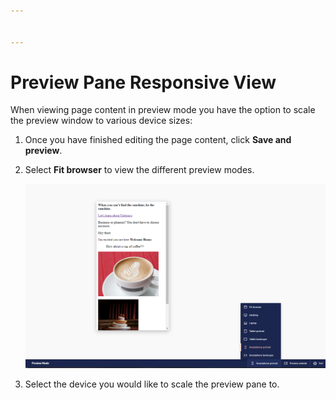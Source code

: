 ```yaml
---


---
```


# Preview Pane Responsive View

When viewing page content in preview mode you have the option to scale the preview window to various device sizes:

1. Once you have finished editing the page content, click **Save and preview**.
2.  Select **Fit browser** to view the different preview modes.

    ![responsivePreview.png](../../../../../11/umbraco-cms/tutorials/editors-manual/tips-and-tricks/images/responsivePreview-v9.png)
3. Select the device you would like to scale the preview pane to.
